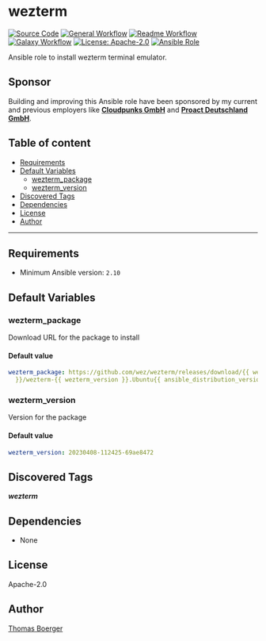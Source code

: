 # wezterm

[![Source Code](https://img.shields.io/badge/github-source%20code-blue?logo=github&amp;logoColor=white)](https://github.com/rolehippie/wezterm)
[![General Workflow](https://github.com/rolehippie/wezterm/actions/workflows/general.yml/badge.svg)](https://github.com/rolehippie/wezterm/actions/workflows/general.yml)
[![Readme Workflow](https://github.com/rolehippie/wezterm/actions/workflows/readme.yml/badge.svg)](https://github.com/rolehippie/wezterm/actions/workflows/readme.yml)
[![Galaxy Workflow](https://github.com/rolehippie/wezterm/actions/workflows/galaxy.yml/badge.svg)](https://github.com/rolehippie/wezterm/actions/workflows/galaxy.yml)
[![License: Apache-2.0](https://img.shields.io/github/license/rolehippie/wezterm)](https://github.com/rolehippie/wezterm/blob/master/LICENSE)
[![Ansible Role](https://img.shields.io/badge/role-rolehippie.wezterm-blue)](https://galaxy.ansible.com/rolehippie/wezterm)

Ansible role to install wezterm terminal emulator.

## Sponsor

Building and improving this Ansible role have been sponsored by my current and previous employers like **[Cloudpunks GmbH](https://cloudpunks.de)** and **[Proact Deutschland GmbH](https://www.proact.eu)**.

## Table of content

- [Requirements](#requirements)
- [Default Variables](#default-variables)
  - [wezterm_package](#wezterm_package)
  - [wezterm_version](#wezterm_version)
- [Discovered Tags](#discovered-tags)
- [Dependencies](#dependencies)
- [License](#license)
- [Author](#author)

---

## Requirements

- Minimum Ansible version: `2.10`


## Default Variables

### wezterm_package

Download URL for the package to install

#### Default value

```YAML
wezterm_package: https://github.com/wez/wezterm/releases/download/{{ wezterm_version
  }}/wezterm-{{ wezterm_version }}.Ubuntu{{ ansible_distribution_version }}.deb
```

### wezterm_version

Version for the package

#### Default value

```YAML
wezterm_version: 20230408-112425-69ae8472
```

## Discovered Tags

**_wezterm_**


## Dependencies

- None

## License

Apache-2.0

## Author

[Thomas Boerger](https://github.com/tboerger)
